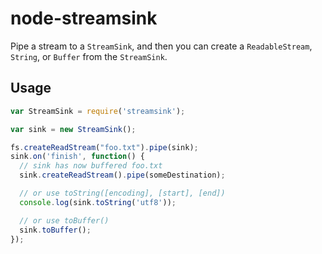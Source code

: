 # node-streamsink

Pipe a stream to a `StreamSink`, and then you can create a `ReadableStream`,
`String`, or `Buffer` from the `StreamSink`.

## Usage

```js
var StreamSink = require('streamsink');

var sink = new StreamSink();

fs.createReadStream("foo.txt").pipe(sink);
sink.on('finish', function() {
  // sink has now buffered foo.txt
  sink.createReadStream().pipe(someDestination);

  // or use toString([encoding], [start], [end])
  console.log(sink.toString('utf8'));

  // or use toBuffer()
  sink.toBuffer();
});
```
